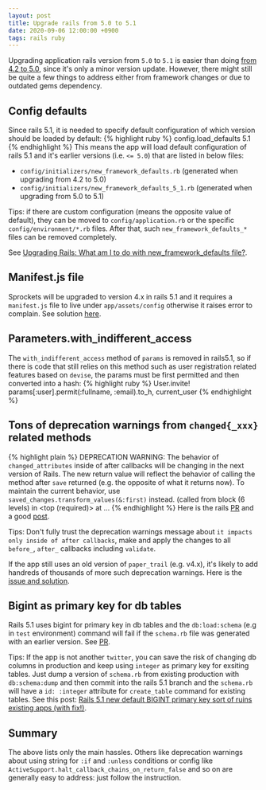 ```yaml
---
layout: post
title: Upgrade rails from 5.0 to 5.1
date: 2020-09-06 12:00:00 +0900
tags: rails ruby
---
```


Upgrading application rails version from `5.0` to `5.1` is easier than doing [from 4.2 to 5.0](/upgrade-rails-from-4.2-to-5.0), since it's only a minor version update. However, there might still be quite a few things to address either from framework changes or due to outdated gems dependency.

## Config defaults
Since rails 5.1, it is needed to specify default configuration of which version should be loaded by default:
{% highlight ruby %}
config.load_defaults 5.1
{% endhighlight %}
This means the app will load default configuration of rails 5.1 and it's earlier versions (i.e. `<= 5.0`) that are listed in below files:
- `config/initializers/new_framework_defaults.rb` (generated when upgrading from 4.2 to 5.0)
- `config/initializers/new_framework_defaults_5_1.rb` (generated when upgrading from 5.0 to 5.1)

Tips: if there are custom configuration (means the opposite value of default), they can be moved to `config/application.rb` or the specific `config/environment/*.rb` files. After that, such `new_framework_defaults_*` files can be removed completely.

See [Upgrading Rails: What am I to do with new_framework_defaults file?](https://stackoverflow.com/a/51275459).

## Manifest.js file
Sprockets will be upgraded to version 4.x in rails 5.1 and it requires a `manifest.js` file to live under `app/assets/config` otherwise it raises error to complain. See solution [here](https://github.com/rails/sprockets-rails/issues/444#issuecomment-548526846).

## Parameters.with_indifferent_access
The `with_indifferent_access` method of `params` is removed in rails5.1, so if there is code that still relies on this method such as user registration related features based on `devise`, the params must be first permitted and then converted into a hash:
{% highlight ruby %}
User.invite! params[:user].permit(:fullname, :email).to_h, current_user
{% endhighlight %}

## Tons of deprecation warnings from `changed{_xxx}` related methods
{% highlight plain %}
DEPRECATION WARNING: The behavior of `changed_attributes` inside of after callbacks will be changing in the next version of Rails. The new return value will reflect the behavior of calling the method after `save` returned (e.g. the opposite of what it returns now). To maintain the current behavior, use `saved_changes.transform_values(&:first)` instead. (called from block (6 levels) in <top (required)> at
...
{% endhighlight %}
Here is the rails [PR](https://github.com/rails/rails/pull/25337) and a good [post](https://www.fastruby.io/blog/rails/upgrades/active-record-5-1-api-changes). 

Tips: Don't fully trust the deprecation warnings message about `it impacts only inside of after callbacks`, make and apply the changes to all `before_`, `after_` callbacks including `validate`.

If the app still uses an old version of `paper_trail` (e.g. v4.x), it's likely to add handreds of thousands of more such deprecation warnings. Here is the [issue and solution](https://github.com/paper-trail-gem/paper_trail/issues/974). 

## Bigint as primary key for db tables
Rails 5.1 uses bigint for primary key in db tables and the `db:load:schema` (e.g in `test` environment) command will fail if the `schema.rb` file was generated with an earlier version. See [PR](https://github.com/rails/rails/pull/26266).

Tips: If the app is not another `twitter`, you can save the risk of changing db columns in production and keep using `integer` as primary key for exsiting tables. Just dump a version of `schema.rb` from existing production with `db:schema:dump` and then commit into the rails 5.1 branch and the `schema.rb` will have a `id: :integer` attribute for `create_table` command for existing tables. See this post: [Rails 5.1 new default BIGINT primary key sort of ruins existing apps (with fix!)](https://ridingtheclutch.com/post/160099545985/rails-51-new-default-bigint-primary-key-sort-of).

## Summary
The above lists only the main hassles. Others like deprecation warnings about using string for `:if` and `:unless` conditions or config like `ActiveSupport.halt_callback_chains_on_return_false` and so on are generally easy to address: just follow the instruction.
